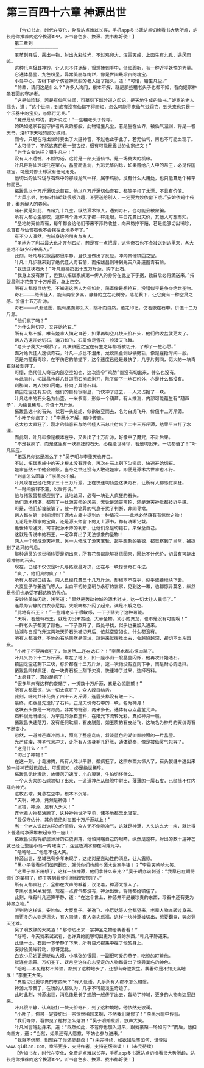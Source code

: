 # 第三百四十六章 神源出世
        【告知书友，时代在变化，免费站点难以长存，手机app多书源站点切换看书大势所趋，站长给你推荐的这个换源APP，听书音色多、换源、找书都好使！】
       第三章到
       ————————————————
       玉茧剖开后，露出一物，射出九彩炫光，不过鸡卵大，浑圆天成，上面生有九孔，遇风而鸣。
       这种乐声极其神妙，让人忍不住迷醉，很想捧到手中，仔细聆听，有一种近乎妖性的力量。
       它通体晶莹，九色纷呈，异常美丽与绚烂，像是世间最珍贵的瑰宝。
       小岛中心，古树下那个仿若神灵般的老人摇了摇头，道：“可惜，错生凡尘。”
       “前辈，请问这是什么？”许多人询问，根本不解，就是那些糟老头子也都不知，看向姬家神圣石园的守护者。
       “这是仙玲珑，若是有仙气滋润，可摹刻下部分道之印记，是天地生成的仙书。”姬家的老人摇头，道：“这个世间，到底有没有仙都不得而知，怎么可能寻来仙气滋润它，到头来也只是一个乐器中的宝贝，与修行无关。”
       “竟然是仙玲珑，我听说过！”一些糟老头子惊呼。
       的确如姬家石园守护者所说的那般，此物错生凡尘，若是生在仙界，被仙气滋润，将是一卷天书，烙印下天地的部分纹络。
       而今，只是在将出世时奏出了大道神音，不过也止于此了，若无仙气，再也不可能出现了。
       “太可惜了，不然这真的是一部古经，很有可能是震世的仙家经文！”
       “为什么会这样？错生凡尘！”
       没有人不遗憾，不然的话，这将是一部天道仙书，是一场莫大的机缘。
       叶凡将将仙玲珑托在掌心，晶莹而温润，九彩光华闪烁，如果赠给凡人中的帝王，必是传国瑰宝，可是对修士却没有任何用处。
       他切出的仙玲珑与石珠中的那缕龙气一样，属于鸡肋，没有什么大用处，也只能算是个稀罕物而已。
       拓跋昌以十万斤源切龙首石，他以八万斤源切仙音石，都等于打了水漂，不具有价值。
       “古风小弟，妙依对仙玲珑很感兴趣，不要送给别人，一定要为妙依留下哦。”安妙依暗中传音，柔若醉人的春风。
       赌石就是如此，百赌九十九空，纵然源术惊人，遇到奇石，也可能会被蒙骗。
       所有人都心生感叹，这样两个源术天才都一样走眼，平白花费出天价，其他人可想而知。
       “圣地的天价奇石，每年都会给他们带来不菲的收益，向来稳挣不赔，若是能够切出稀珍，龙首石与仙音石也不会摆在此地多年了。”
       有不少人凛然，告诫身边的朋友与友人。
       “圣地为了利益最大化才开创石坊，若是有一点把握，这些奇石也不会被送到这里来，各大圣地不缺少石中高人。”
       此刻，叶凡与拓跋昌都很平静，且快速做出了反应，冲向其他镇园之宝。
       叶凡十几步就来到了绝代佳人奇石前，而拓跋昌则冲到先天八卦道图奇石前。
       “我选这块石头！”叶凡直接扔出十五万斤源，购下此石。
       “我身上没有源了，但我以拓跋家族第一传人的身份在此立下字据，数日后必将源送来。”拓跋昌刚才花费了十万斤源，身上已空。
       所有人都瞠目结舌，不知道这两人为何如此，简直像是想抢石，没错似乎是争夺绝世圣物。
       奇石————绝代佳人，能有两米多高，静静的立在花树旁，落花飘下，让它竟有一种空灵之感。价值十五万斤源。
       奇石————八卦道图，能有桌面那么大，拙朴而自然，道之印记，仿若嵌在石中。价值十二万斤源。
       “他们疯了吗？”
       “为什么刚切空，又开始抢石。”
       所有人都不解，唯有姬家人镇定自若，如果再切空几块天价石头，他们的收益就更大了。
       两人迅速开始切石，运刀如飞，石屑像是雪花一般漫天飞舞。
       “老头子我大开眼界了，几块镇园之宝在有生之年都将被切开，了却了一桩心愿。”
       面对绝代佳人这块奇石，叶凡一点也不温柔，龙纹黑金剑纵横劈斩，像是在抢时间一般。
       若是内蕴有奇珍，在不伤它的前提下，这个速度已经是最快了，几乎片刻间，偌大的一块奇石就被剖开了。
       可惜，绝代佳人奇石内部空空如也，这次连个“鸡肋”都没有切出来，什么也没有。
       与此同时，拓跋昌也将八卦道图石彻底剥开，除了留下一地石粉外，亦是什么都没有。
       刹那间，两人快如闪电，扑向了其他石料。
       镇园之宝还有五块，他们的目标很明显，飞快冲了过去，一人又占据了一块。
       叶凡选中的石头名为仙壶，一米多高，形似一个葫芦，有人推测，内部可能蕴生有“葫芦子”，为绝世稀珍，价值十万斤源。
       拓跋昌选中的石头，状若一头雄虎，似欲破空而去，名为白虎飞升，价值十二万斤源。
       “小叶子你疯了？！”李黑水不解，暗中传音。
       这太也太疯狂了，刚才的仙音石与绝代佳人石总共付出了二十三万斤源，结果平白打了水漂。
       而此刻，叶凡却像是根本在乎，又丢出了十万斤源，好像中了魔咒，不计后果。
       “不是我疯了，而是这里有一块疯狂的石头，必蕴绝世稀珍，若是切出来，一切都值了！”叶凡回应。
       “拓跋兄你这是怎么了？”吴子明与李重天也开口。
       不过，拓跋家族中的天才根本没有理会，再次在石上刻下欠资后，快速开始切石。
       姬家当然不怕他会赖账，当今之世还没有人敢讹姬家，即便是源术古世家也不行。
       “到底怎么回事？”李黑水不解。
       叶凡现在已经花费了三十三万斤源，正在快速切仙壶这块奇石，让所有人都感觉疯狂。
       “一时间解释不清，以后再说。”
       他与拓跋昌都感应到了，此地诡异，必有一块让人疯狂的石头。
       他们源术精湛，都有了一丝源天师的风采，无论是源天宝轮，还是源天神觉都技近乎道。
       可是，他们却被蒙骗了，被一种诡异的气息干扰了判断，非同寻常。
       两人都在第一时间想到了源术古籍中提到的一种情况————此地必然蕴有有惊世之物！
       无论是拓跋家的宝典，还是源天师留下的无上源书，都有清晰记载。
       绝世稀珍通灵，可干扰源术师的判断，让他们总是切错石，来保全自己。
       这就是传说中的石王，一定孕育出了无法想象的圣物！
       两人一个修成源天神觉，另一人修成了源天宝轮，超乎想象的敏锐，都觉察到了异常，捕捉到了诡异的气息。
       那种通灵的惊世稀珍要是切出来，所有花费都能够补偿回来，因此不计代价，切最有可能出现神物的石头。
       现在，已经不仅仅是叶凡与拓跋昌对决，还在与一块惊世奇石斗法。
       “疯了，他们真的疯了！”
       所有人都张口结舌，两人已经花费三十几万斤源，却根本不在乎，似乎还要继续下去。
       大夏皇子与姜逸飞等人，出自不朽的皇朝与永存的世家，见到这一幕，也都惊异莫名，纵然是他们也承受不起这样的代价。
       安妙依美眸闪动，浅笑道：“果然是轰动神城的源术对决，这一切太让人震惊了。”
       连最为安静的白衣小尼姑，大眼睛都扑闪了起来，满是不解之色。
       “此地有石王？！”一些糟老头子很敏感，一下子猜到了这种可能。
       “天啊，若是有石王，就是切出来古经，大帝圣物，幼小的真龙，也不是没有可能啊！”
       一群老头子都变了颜色，一下子散开了，四处寻找，似乎也要加入进来。
       仙湖与白虎飞升这两块天价石头被切开后，依然空空如也，什么都没有。
       所有人都凛然，圣地的石坊果然是深坑，跳进来就很难出去，会越陷越深，却切不出东西来。
       “小叶子不要再疯狂了，你居然……还在选石？！”李黑水都心惊肉跳了。
       叶凡又扔下十二万斤源，堆在了地上，如一座小山一般晶莹闪烁，他再次开始选石。
       镇园之宝还剩下三块，标价都在十二万斤源，这一次他没有立刻下手，而是耐心的选择。
       拓跋昌同样疯狂，在一块青石板上刻下欠资，快速冲了过来，选择石料。
       “太疯狂了，真的是疯了！”
       “很多年未有这样的豪赌了，一掷数十万斤源，真是心惊胆颤！”
       所有人都震惊，这一切太疯狂了，众人瞠目结舌。
       此刻，叶凡共计花费了四十五万斤源，连眉头都没有皱一下。
       最终，拓跋昌先选好了石料，正是天价奇石中的一块，名为神月！
       这块石头像是一弯月亮，非常的特别，两米多长，通体有点点晶莹光泽。
       石料很光滑细润，为罕见的源石玉料，在阳光下流转光彩，真如神月一般。
       拓跋昌快速落刀，没有任何耽搁，石皮脱落，如玉质的石皮纷飞，这块名为神月的天价奇石不断变小。
       忽然，一道神芒直冲而上，照亮了整座岛屿，将淡蓝色的湖泊都映照的一片晶莹。
       光芒璀璨，神圣气息冲天，让所有人浑身毛孔舒张，通体舒泰，像是被仙灵气包容了。
       “这是什么？！”
       “切出了神物！”
       在这一刻，小岛沸腾，所有人难以平静，都疯狂了，这宗东西太惊人了，石头裂缝中透出来的一缕神芒就已如此，可想而知，必是绝世稀珍。
       拓跋昌无比激动，放慢落刀速度，小心翼翼，生怕切坏什么。
       一个人头大的石球被切了出来，一道道神芒从缝隙中射出，薄薄的一层石皮，已经挡不住内蕴的神光。
       这枚石球，竟悬在空中，根本不沉落。
       “天啊，神源，竟然是神源！”
       “没错，神源，足有人头大！”
       连老辈人物都沸腾了，这种神物世所罕见，诸圣地都无比渴望。
       “最保守估计，其价值绝对在五十万斤源以上！”
       当一个老人说出这样的价值后，众人无不倒吸冷气，这就是神源，人头这么大一块，就比得上普通纯净源堆积起来的一座山！
       拓跋昌没有将那层薄薄的石皮剥落，他怕晃瞎自己的眼睛，纵然是这样，射出的数十道神芒就已经让整座小岛一片璀璨了，连蓝色湖水都在闪耀光华。
       “哈哈哈……”他忍不住大笑。
       神源出世，圣城已有多年未现了，这绝对是轰动性的消息，让人震惊。
       “黑小子我看你们如何翻盘，就凭你们也想与源术世家争锋！？”李重天哈哈大笑。
       “这辈子都不用想了，这样一块神源，他们拿什么来比？”吴子明亦讽刺道：“我早已在期待你们的菜相了，终于等到看你们脸绿的时刻了。”
       所有人都疯狂了，全都在大声的喊着，议论着，神源太惊人了。
       李黑水也呆呆发愣，现在一点脾气都没有，神源出世，将他都给镇住了。
       此刻，唯有叶凡还算平静，道：“在这个世上，神源并不是最珍贵的东西，珍石中还有更为神圣之物。”
       听到他这样说，安妙依、大夏皇子、姜逸飞、小尼姑等人全都望来，老辈人物亦转过身来。
       而更多的人则是摇头，有人同情，有人幸灾乐祸，这样一块神源被切出，想要翻盘，势必登天还难。
       吴子明放肆的大笑道：“那你切出来一宗神圣之物给我看看！”
       “好吧，今天我来试试看，也许真的能够切出更为珍贵的东西。”叶凡平静道来。
       此话一出，石园一下子静了下来，所有目光都集中在了他的身上。
       安妙依美眸转动，惊讶无比。
       白衣小尼姑更是眨动大眼，小嘴张的很圆，一副很可爱的燕子，吃惊的盯着他。
       就连金赤霄、万初圣子、妖月空这样心志坚定的人物都露出了惊异莫名的神色。
       “哈哈……不见棺材不掉泪，都到了这种地步了，还想有奇迹发生，我看你是不知天高地厚！”李重天大笑。
       “真能切出更珍贵的东西来？”有人低语，几乎所有人都不怎么相信。
       神源太珍贵了，在场的人都认为，几乎不可能发生奇迹了。
       此时此刻，神源出世，消息像是长了翅膀一般传了出去，轰动了神城，更多的人物向这里赶来。
       叶凡很平静，认真敲打一块天价奇石，到了这种境地，他依然无波澜。
       “小叶子，你可一定要切出一宗惊世稀珍来啊，不然我们就惨了！”李黑水暗中传音。
       “我们等你，看你见了棺材怎么落泪！”吴子明揶揄后，放声大笑。
       叶凡闻言站起身来，道：“既然如此，不若你也加入进来，跟我豪赌一场如何？”而后，他扫向四方，道：“当然，如果还有人愿意，不妨也参与进来。”
       “我就不信邪，到现在了你还能翻盘！”(未完待续，如欲知后事如何，请登陆www.qidian.com，章节更多，支持作者，支持正版阅读！)（未完待续）
       【告知书友，时代在变化，免费站点难以长存，手机app多书源站点切换看书大势所趋，站长给你推荐的这个换源APP，听书音色多、换源、找书都好使！】